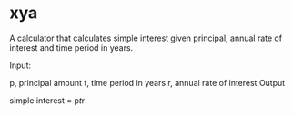 # xya
A calculator that calculates simple interest given principal, annual rate of interest and time period in years.

Input:

p, principal amount
t, time period in years
r, annual rate of interest
Output

simple interest = p*t*r
